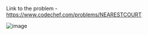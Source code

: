 Link to the problem - https://www.codechef.com/problems/NEARESTCOURT


![image](https://github.com/Haleshot/Competitive-Programming/assets/57552973/f20b1092-d38b-48d9-8402-17e7f713d9d4)
